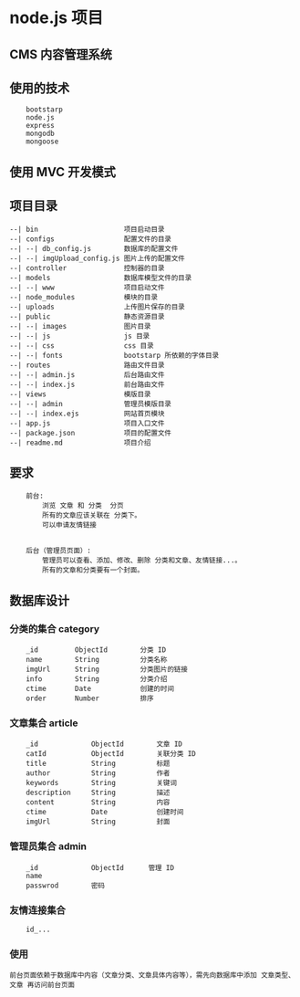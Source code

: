 #  node.js 项目
## CMS 内容管理系统

## 使用的技术
```
	bootstarp	
	node.js
	express
	mongodb
	mongoose	
```

## 使用 MVC 开发模式

## 项目目录 
```
--| bin						项目启动目录
--| configs					配置文件的目录
--| --| db_config.js		数据库的配置文件
--| --| imgUpload_config.js	图片上传的配置文件
--| controller				控制器的目录
--| models					数据库模型文件的目录
--| --| www					项目启动文件
--| node_modules			模块的目录
--| uploads					上传图片保存的目录
--| public					静态资源目录
--| --| images				图片目录
--| --| js					js 目录
--| --| css					css 目录
--| --| fonts				bootstarp 所依赖的字体目录	
--| routes 					路由文件目录
--| --| admin.js			后台路由文件	
--| --| index.js			前台路由文件	
--| views					模版目录
--| --| admin 				管理员模版目录
--| --| index.ejs 			网站首页模块	
--| app.js 					项目入口文件
--| package.json 			项目的配置文件
--| readme.md 				项目介绍

```

## 要求
```
	前台:
		浏览 文章 和 分类  分页 
		所有的文章应该关联在 分类下。
		可以申请友情链接


	后台（管理员页面）:
		管理员可以查看、添加、修改、删除 分类和文章、友情链接...。
		所有的文章和分类要有一个封面。

```

##  数据库设计

### 分类的集合 category
```
	_id			ObjectId		分类 ID
	name 		String			分类名称
	imgUrl		String			分类图片的链接
	info		String			分类介绍
	ctime		Date			创建的时间
	order		Number			排序
```

### 文章集合 article
```
	_id  			ObjectId		文章 ID
	catId  			ObjectId		关联分类 ID
	title 			String			标题
	author 			String			作者
	keywords 		String			关键词
	description		String			描述
	content 		String 			内容
	ctime			Date			创建时间	
	imgUrl			String			封面
```

### 管理员集合 admin
```
	_id 			ObjectId      管理 ID
	name				
	passwrod		密码

```

### 友情连接集合
```
	id_...

```
### 使用 

```
前台页面依赖于数据库中内容（文章分类、文章具体内容等），需先向数据库中添加 文章类型、文章 再访问前台页面

```
